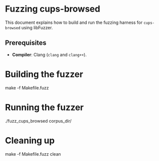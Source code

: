 # Fuzzing cups-browsed

This document explains how to build and run the fuzzing harness for `cups-browsed` using libFuzzer.

## Prerequisites
- **Compiler**: Clang (`clang` and `clang++`).

# Building the fuzzer

make -f Makefile.fuzz

# Running the fuzzer

./fuzz_cups_browsed corpus_dir/

# Cleaning up

make -f Makefile.fuzz clean